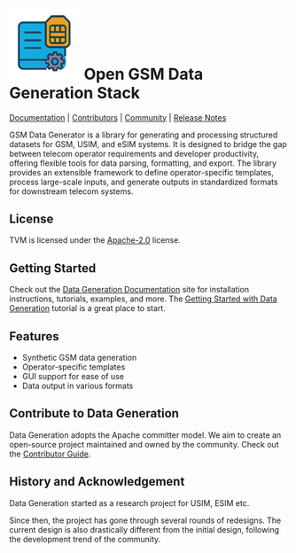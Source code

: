 <!--- Licensed to the Apache Software Foundation (ASF) under one -->
<!--- or more contributor license agreements.  See the NOTICE file -->
<!--- distributed with this work for additional information -->
<!--- regarding copyright ownership.  The ASF licenses this file -->
<!--- to you under the Apache License, Version 2.0 (the -->
<!--- "License"); you may not use this file except in compliance -->
<!--- with the License.  You may obtain a copy of the License at -->

<!---   http://www.apache.org/licenses/LICENSE-2.0 -->

<!--- Unless required by applicable law or agreed to in writing, -->
<!--- software distributed under the License is distributed on an -->
<!--- "AS IS" BASIS, WITHOUT WARRANTIES OR CONDITIONS OF ANY -->
<!--- KIND, either express or implied.  See the License for the -->
<!--- specific language governing permissions and limitations -->
<!--- under the License. -->


<!--
  <table>
    <tr>
      <td><img src=https://raw.githubusercontent.com/hamzaqureshi5/gsm-data-generator-gui/ds0/src/resources/icon_without_text.png width="128"/></td>
      <td style="vertical-align: middle; padding-left: 12px;">
        <h1>GSM Data Generation Stack</h1>
      </td>
    </tr>
  </table>
</p>
!-->

<img src=https://raw.githubusercontent.com/hamzaqureshi5/gsm-data-generator-gui/ds0/src/resources/icon_without_text.png width=128/> Open GSM Data Generation Stack
==============================================
[Documentation]() |
[Contributors](CONTRIBUTORS.md) |
[Community]() |
[Release Notes](NEWS.md)

GSM Data Generator is a library for generating and processing structured datasets for GSM, USIM, and eSIM systems. It is designed to bridge the gap between telecom operator requirements and developer productivity, offering flexible tools for data parsing, formatting, and export. The library provides an extensible framework to define operator-specific templates, process large-scale inputs, and generate outputs in standardized formats for downstream telecom systems.

License
-------
TVM is licensed under the [Apache-2.0](LICENSE) license.

Getting Started
---------------
Check out the [Data Generation Documentation]() site for installation instructions, tutorials, examples, and more.
The [Getting Started with Data Generation]() tutorial is a great
place to start.

Features
--------
- Synthetic GSM data generation
- Operator-specific templates
- GUI support for ease of use
- Data output in various formats


Contribute to Data Generation
-----------------
Data Generation adopts the Apache committer model. We aim to create an open-source project maintained and owned by the community.
Check out the [Contributor Guide]().

History and Acknowledgement
---------------------------
Data Generation started as a research project for USIM, ESIM etc.
<!-- The first version of the project benefited a lot from the following projects:

- [Halide](https://github.com/halide/Halide): Part of TVM's TIR and arithmetic simplification module
 originates from Halide. We also learned and adapted some parts of the lowering pipeline from Halide.
- [Loopy](https://github.com/inducer/loopy): use of integer set analysis and its loop transformation primitives.
- [Theano](https://github.com/Theano/Theano): the design inspiration of symbolic scan operator for recurrence. -->

Since then, the project has gone through several rounds of redesigns.
The current design is also drastically different from the initial design, following the
development trend of the community.

